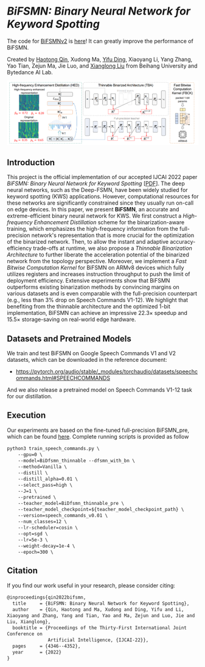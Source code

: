 # *BiFSMN: Binary Neural Network for Keyword Spotting*

The code for [BiFSMNv2](https://github.com/htqin/BiFSMNv2) is [here](https://github.com/htqin/BiFSMNv2)! It can greatly improve the performance of BiFSMN.

Created by [Haotong Qin](https://htqin.github.io/), Xudong Ma, [Yifu Ding](https://yifu-ding.github.io/), Xiaoyang Li, Yang Zhang, Yao Tian, Zejun Ma, Jie Luo, and [Xianglong Liu](https://xlliu-beihang.github.io/) from Beihang University and Bytedance AI Lab.

![loading-ag-172](./overview.png)

## Introduction

This project is the official implementation of our accepted IJCAI 2022 paper *BiFSMN: Binary Neural Network for Keyword Spotting* [[PDF](https://www.ijcai.org/proceedings/2022/0603.pdf)]. The deep neural networks, such as the Deep-FSMN, have been widely studied for keyword spotting (KWS) applications. However, computational resources for these networks are significantly constrained since they usually run on-call on edge devices. In this paper, we present **BiFSMN**, an accurate and extreme-efficient binary neural network for KWS. We first construct a *High-frequency Enhancement Distillation* scheme for the binarization-aware training, which emphasizes the high-frequency information from the full-precision network's representation that is more crucial for the optimization of the binarized network. Then, to allow the instant and adaptive accuracy-efficiency trade-offs at runtime, we also propose a *Thinnable Binarization Architecture* to further liberate the acceleration potential of the binarized network from the topology perspective. Moreover, we implement a *Fast Bitwise Computation Kernel* for BiFSMN on ARMv8 devices which fully utilizes registers and increases instruction throughput to push the limit of deployment efficiency. Extensive experiments show that BiFSMN outperforms existing binarization methods by convincing margins on various datasets and is even comparable with the full-precision counterpart (e.g., less than 3% drop on Speech Commands V1-12). We highlight that benefiting from the thinnable architecture and the optimized 1-bit implementation, BiFSMN can achieve an impressive $22.3\times$ speedup and $15.5\times$ storage-saving on real-world edge hardware.

## Datasets and Pretrained Models

We train and test BiFSMN on Google Speech Commands V1 and V2 datasets, which can be downloaded in the reference document:

- https://pytorch.org/audio/stable/_modules/torchaudio/datasets/speechcommands.html#SPEECHCOMMANDS

And we also release a pretrained model on Speech Commands V1-12 task for our distillation.

## Execution

Our experiments are based on the fine-tuned full-precision BiFSMN_pre, which can be found [here](?????????????????). Complete running scripts is provided as follow

```shell
python3 train_speech_commands.py \
    --gpu=0 \
    --model=BiDfsmn_thinnable --dfsmn_with_bn \
    --method=Vanilla \
    --distill \
    --distill_alpha=0.01 \
    --select_pass=high \
    --J=1 \
    --pretrained \
    --teacher_model=BiDfsmn_thinnable_pre \
    --teacher_model_checkpoint=${teacher_model_checkpoint_path} \
    --version=speech_commands_v0.01 \
    --num_classes=12 \
    --lr-scheduler=cosin \
    --opt=sgd \
    --lr=5e-3 \
    --weight-decay=1e-4 \
    --epoch=300 \

```

## Citation

If you find our work useful in your research, please consider citing:

```shell
@inproceedings{qin2022bifsmn,
  title     = {BiFSMN: Binary Neural Network for Keyword Spotting},
  author    = {Qin, Haotong and Ma, Xudong and Ding, Yifu and Li, Xiaoyang and Zhang, Yang and Tian, Yao and Ma, Zejun and Luo, Jie and Liu, Xianglong},
  booktitle = {Proceedings of the Thirty-First International Joint Conference on
               Artificial Intelligence, {IJCAI-22}},
  pages     = {4346--4352},
  year      = {2022}
}
```
